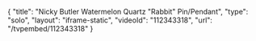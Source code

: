 {
    "title": "Nicky Butler Watermelon Quartz  \"Rabbit\" Pin\/Pendant",
    "type": "solo",
    "layout": "iframe-static",
    "videoId": "112343318",
    "url": "\/tvpembed\/112343318"
}